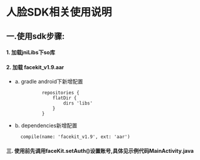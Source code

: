 # 人脸SDK相关使用说明

## 一.使用sdk步骤:
#### 1. 加载jniLibs下so库
#### 2. 加载 facekit_v1.9.aar
  * a. gradle android下新增配置
     ```
               repositories {
                   flatDir {
                       dirs 'libs'
                   }
               }
     ```

  * b. dependencies新增配置
      ```
        compile(name: 'facekit_v1.9', ext: 'aar')
      ```

#### 三. 使用前先调用faceKit.setAuth()设置账号,具体见示例代码MainActivity.java


